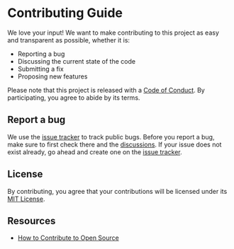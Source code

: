 # Contributing Guide

We love your input! We want to make contributing to this project as easy and transparent as possible, whether it is:

* Reporting a bug
* Discussing the current state of the code
* Submitting a fix
* Proposing new features

Please note that this project is released with a [Code of Conduct][code-of-conduct]. By participating,
you agree to abide by its terms.

## Report a bug

We use the [issue tracker][issues] to track public bugs. Before you report a bug, make sure to first check there and
the [discussions][discussions]. If your issue does not exist already, go ahead and create one on the [issue tracker][issues].

## License

By contributing, you agree that your contributions will be licensed under its [MIT License][license].

## Resources

- [How to Contribute to Open Source](https://opensource.guide/how-to-contribute/)

[code-of-conduct]: CODE_OF_CONDUCT.md
[issues]: https://github.com/VanOns/filament-attachment-library/issues
[discussions]: https://github.com/VanOns/filament-attachment-library/discussions
[license]: LICENSE.md